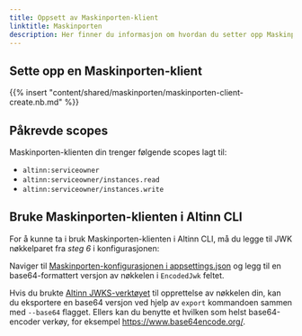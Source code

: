 ```yaml
---
title: Oppsett av Maskinporten-klient
linktitle: Maskinporten
description: Her finner du informasjon om hvordan du setter opp Maskinporten-klient
---
```


## Sette opp en Maskinporten-klient
{{% insert "content/shared/maskinporten/maskinporten-client-create.nb.md" %}}

## Påkrevde scopes
Maskinporten-klienten din trenger følgende scopes lagt til:
- `altinn:serviceowner`
- `altinn:serviceowner/instances.read`
- `altinn:serviceowner/instances.write`

## Bruke Maskinporten-klienten i Altinn CLI
For å kunne ta i bruk Maskinporten-klienten i Altinn CLI, må du legge til JWK nøkkelparet fra _steg 6_ i konfigurasjonen:

Naviger til [Maskinporten-konfigurasjonen i appsettings.json](/technology/solutions/cli/configuration/#maskinporten-settings) og legg til en 
base64-formattert versjon av nøkkelen i `EncodedJwk` feltet.

Hvis du brukte [Altinn JWKS-verktøyet](https://github.com/Altinn/altinn-authorization-utils/tree/main/src/Altinn.Cli) til opprettelse
av nøkkelen din, kan du eksportere en base64 versjon ved hjelp av `export` kommandoen sammen med `--base64` flagget. Ellers kan du
benytte et hvilken som helst base64-encoder verkøy, for eksempel https://www.base64encode.org/.